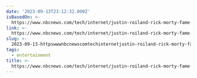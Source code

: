 ```yaml
---
date: '2023-09-13T23:12:32.000Z'
isBasedOn: >-
  https://www.nbcnews.com/tech/internet/justin-roiland-rick-morty-fame-pursue-young-fans-rcna102729
link: >-
  https://www.nbcnews.com/tech/internet/justin-roiland-rick-morty-fame-pursue-young-fans-rcna102729
slug: >-
  2023-09-13-httpswwwnbcnewscomtechinternetjustin-roiland-rick-morty-fame-pursue-young-fans-rcna102729
tags:
  - entertainment
title: >-
  https://www.nbcnews.com/tech/internet/justin-roiland-rick-morty-fame-pursue-young-fans-rcna102729
---
```


